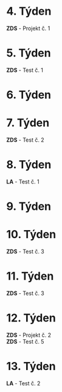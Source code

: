 # 4. Týden

**ZDS** - Projekt č. 1 

# 5. Týden

**ZDS** - Test č. 1

# 6. Týden



# 7. Týden

**ZDS** - Test č. 2

# 8. Týden

**LA** - Test č. 1

# 9. Týden



# 10. Týden

**ZDS** - Test č. 3

# 11. Týden

**ZDS** - Test č. 3

# 12. Týden

**ZDS** - Projekt č. 2 <br>
**ZDS** - Test č. 5

# 13. Týden

**LA** - Test č. 2
